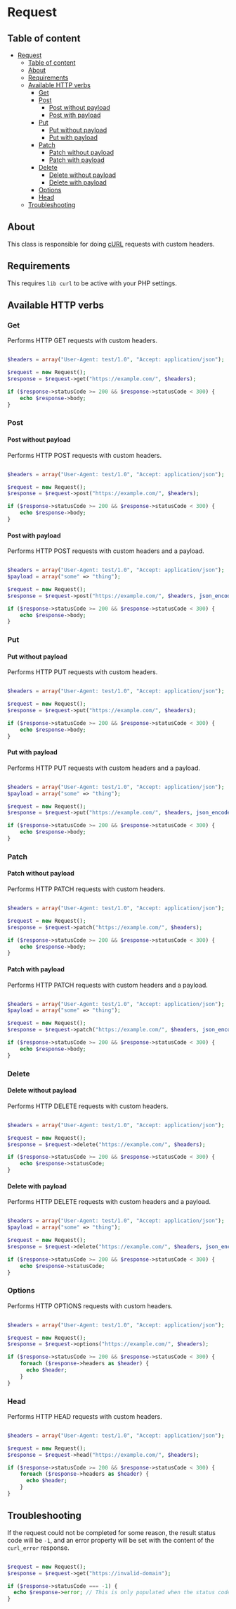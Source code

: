 # Request

## Table of content

- [Request](#request)
  - [Table of content](#table-of-content)
  - [About](#about)
  - [Requirements](#requirements)
  - [Available HTTP verbs](#available-http-verbs)
    - [Get](#get)
    - [Post](#post)
      - [Post without payload](#post-without-payload)
      - [Post with payload](#post-with-payload)
    - [Put](#put)
      - [Put without payload](#put-without-payload)
      - [Put with payload](#put-with-payload)
    - [Patch](#patch)
      - [Patch without payload](#patch-without-payload)
      - [Patch with payload](#patch-with-payload)
    - [Delete](#delete)
      - [Delete without payload](#delete-without-payload)
      - [Delete with payload](#delete-with-payload)
    - [Options](#options)
    - [Head](#head)
  - [Troubleshooting](#troubleshooting)

## About

This class is responsible for doing [cURL](https://www.php.net/manual/en/book.curl.php) requests with custom headers.

## Requirements

This requires `lib curl` to be active with your PHP settings.

## Available HTTP verbs

### Get

Performs HTTP GET requests with custom headers.

```php

$headers = array("User-Agent: test/1.0", "Accept: application/json");

$request = new Request();
$response = $request->get("https://example.com/", $headers);

if ($response->statusCode >= 200 && $response->statusCode < 300) {
    echo $response->body;
}

```

### Post

#### Post without payload

Performs HTTP POST requests with custom headers.

```php

$headers = array("User-Agent: test/1.0", "Accept: application/json");

$request = new Request();
$response = $request->post("https://example.com/", $headers);

if ($response->statusCode >= 200 && $response->statusCode < 300) {
    echo $response->body;
}

```

#### Post with payload

Performs HTTP POST requests with custom headers and a payload.

```php

$headers = array("User-Agent: test/1.0", "Accept: application/json");
$payload = array("some" => "thing");

$request = new Request();
$response = $request->post("https://example.com/", $headers, json_encode($payload));

if ($response->statusCode >= 200 && $response->statusCode < 300) {
    echo $response->body;
}

```

### Put

#### Put without payload

Performs HTTP PUT requests with custom headers.

```php

$headers = array("User-Agent: test/1.0", "Accept: application/json");

$request = new Request();
$response = $request->put("https://example.com/", $headers);

if ($response->statusCode >= 200 && $response->statusCode < 300) {
    echo $response->body;
}

```

#### Put with payload

Performs HTTP PUT requests with custom headers and a payload.

```php

$headers = array("User-Agent: test/1.0", "Accept: application/json");
$payload = array("some" => "thing");

$request = new Request();
$response = $request->put("https://example.com/", $headers, json_encode($payload));

if ($response->statusCode >= 200 && $response->statusCode < 300) {
    echo $response->body;
}

```

### Patch

#### Patch without payload

Performs HTTP PATCH requests with custom headers.

```php

$headers = array("User-Agent: test/1.0", "Accept: application/json");

$request = new Request();
$response = $request->patch("https://example.com/", $headers);

if ($response->statusCode >= 200 && $response->statusCode < 300) {
    echo $response->body;
}

```

#### Patch with payload

Performs HTTP PATCH requests with custom headers and a payload.

```php

$headers = array("User-Agent: test/1.0", "Accept: application/json");
$payload = array("some" => "thing");

$request = new Request();
$response = $request->patch("https://example.com/", $headers, json_encode($payload));

if ($response->statusCode >= 200 && $response->statusCode < 300) {
    echo $response->body;
}

```

### Delete

#### Delete without payload

Performs HTTP DELETE requests with custom headers.

```php

$headers = array("User-Agent: test/1.0", "Accept: application/json");

$request = new Request();
$response = $request->delete("https://example.com/", $headers);

if ($response->statusCode >= 200 && $response->statusCode < 300) {
    echo $response->statusCode;
}

```

#### Delete with payload

Performs HTTP DELETE requests with custom headers and a payload.

```php

$headers = array("User-Agent: test/1.0", "Accept: application/json");
$payload = array("some" => "thing");

$request = new Request();
$response = $request->delete("https://example.com/", $headers, json_encode($payload));

if ($response->statusCode >= 200 && $response->statusCode < 300) {
    echo $response->statusCode;
}

```

### Options

Performs HTTP OPTIONS requests with custom headers.

```php

$headers = array("User-Agent: test/1.0", "Accept: application/json");

$request = new Request();
$response = $request->options("https://example.com/", $headers);

if ($response->statusCode >= 200 && $response->statusCode < 300) {
    foreach ($response->headers as $header) {
      echo $header;
    }
}

```

### Head

Performs HTTP HEAD requests with custom headers.

```php

$headers = array("User-Agent: test/1.0", "Accept: application/json");

$request = new Request();
$response = $request->head("https://example.com/", $headers);

if ($response->statusCode >= 200 && $response->statusCode < 300) {
    foreach ($response->headers as $header) {
      echo $header;
    }
}

```

## Troubleshooting

If the request could not be completed for some reason, the result status code will be `-1`, and an error property will be set with the content of the `curl_error` response.

```php

$request = new Request();
$response = $request->get("https://invalid-domain");

if ($response->statusCode === -1) {
  echo $response->error; // This is only populated when the status code equals to -1.
}

```
